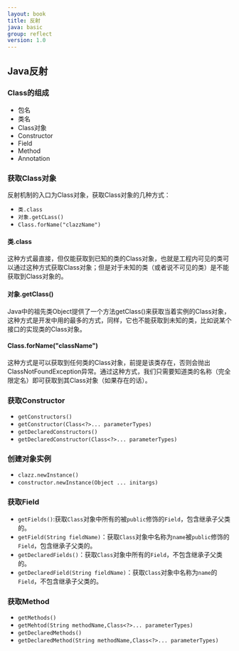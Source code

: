 ```yaml
---
layout: book
title: 反射
java: basic
group: reflect
version: 1.0
---
```


## Java反射

### Class的组成

* 包名
* 类名
* Class对象
* Constructor
* Field
* Method
* Annotation


### 获取Class对象
反射机制的入口为Class对象，获取Class对象的几种方式：

* `类.class`
* `对象.getCLass()`
* `Class.forName("clazzName")`

#### 类.class
这种方式最直接，但仅能获取到已知的类的Class对象，也就是工程内可见的类可以通过这种方式获取Class对象；但是对于未知的类（或者说不可见的类）是不能获取到Class对象的。

#### 对象.getClass()
Java中的祖先类Object提供了一个方法getClass()来获取当着实例的Class对象，这种方式是开发中用的最多的方式，同样，它也不能获取到未知的类，比如说某个接口的实现类的Class对象。

#### Class.forName("className")
这种方式是可以获取到任何类的Class对象，前提是该类存在，否则会抛出ClassNotFoundException异常。通过这种方式，我们只需要知道类的名称（完全限定名）即可获取到其Class对象（如果存在的话）。


### 获取Constructor

* `getConstructors()`
* `getConstructor(Class<?>... parameterTypes)`
* `getDeclaredConstructors()`
* `getDeclaredConstructor(Class<?>... parameterTypes)`

### 创建对象实例

* `clazz.newInstance()`
* `constructor.newInstance(Object ... initargs)`

### 获取Field

* `getFields()`:获取`Class`对象中所有的被`public`修饰的`Field`，包含继承子父类的。
* `getField(String fieldName)`：获取`Class`对象中名称为`name`被`public`修饰的`Field`，包含继承子父类的。
* `getDeclaredFields()`：获取`Class`对象中所有的`Field`，不包含继承子父类的。
* `getDeclaredField(String fieldName)`：获取`Class`对象中名称为`name`的`Field`，不包含继承子父类的。

### 获取Method

* `getMethods()`
* `getMehtod(String methodName,Class<?>... parameterTypes)`
* `getDeclaredMethods()`
* `getDeclaredMethod(String methodName,Class<?>... parameterTypes)`